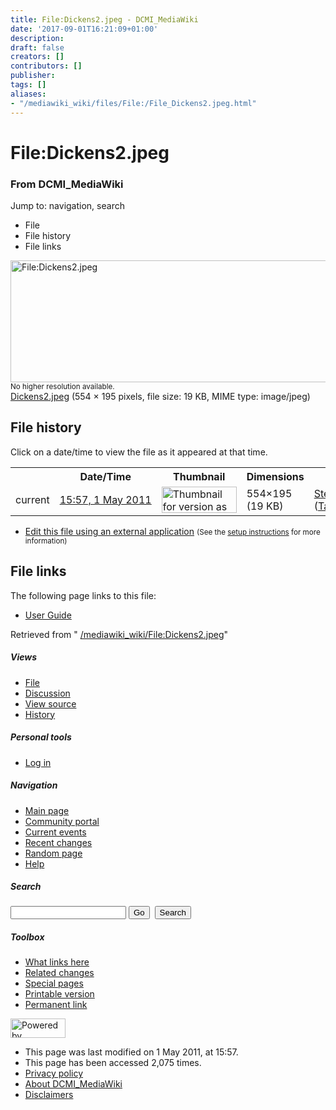 ```yaml
---
title: File:Dickens2.jpeg - DCMI_MediaWiki
date: '2017-09-01T16:21:09+01:00'
description: 
draft: false
creators: []
contributors: []
publisher: 
tags: []
aliases:
- "/mediawiki_wiki/files/File:/File_Dickens2.jpeg.html"
---
```


<a id="top"></a>
# File:Dickens2.jpeg

### From DCMI\_MediaWiki

Jump to: navigation, search
<!-- start content -->
- File
- File history
- File links

 [<img alt="File:Dickens2.jpeg" src="/images/e/ed/Dickens2.jpeg" width="554" height="195">](/mediawiki_wiki/files/Dickens2.jpeg)  
<small>No higher resolution available.</small>  
 [Dickens2.jpeg](/images/e/ed/Dickens2.jpeg)‎ (554 × 195 pixels, file size: 19 KB, MIME type: image/jpeg)
<!-- 
NewPP limit report
Preprocessor node count: 0/1000000
Post-expand include size: 0/2097152 bytes
Template argument size: 0/2097152 bytes
Expensive parser function count: 0/100
-->
## File history

Click on a date/time to view the file as it appeared at that time.

<table class="wikitable filehistory">
  <tr>
    <td></td>
    <th>Date/Time</th>
    <th>Thumbnail</th>
    <th>Dimensions</th>
    <th>User</th>
    <th>Comment</th>
  </tr>
  <tr>
    <td>current</td>
    <td class="filehistory-selected" style="white-space: nowrap;"><a href="/mediawiki_wiki/files/Dickens2.jpeg">15:57, 1 May 2011</a></td>
    <td><a href="/images/e/ed/Dickens2.jpeg"><img alt="Thumbnail for version as of 15:57, 1 May 2011" src="/images/e/ed/Dickens2.jpeg" width="120" height="42"></a></td>
    <td>554×195 <span style="white-space: nowrap;">(19 KB)</span>
    </td>
    <td>
      <a href="/index.php?title=User:StefanieRuehle&amp;action=edit&amp;redlink=1" class="new mw-userlink" title="User:StefanieRuehle (page does not exist)">StefanieRuehle</a> <span style="white-space: nowrap;"> <span class="mw-usertoollinks">(<a href="/index.php?title=User_talk:StefanieRuehle&amp;action=edit&amp;redlink=1" class="new" title="User talk:StefanieRuehle (page does not exist)">Talk</a> | <a href="/index.php/Special:Contributions/StefanieRuehle" title="Special:Contributions/StefanieRuehle">contribs</a>)</span></span>
    </td>
    <td></td>
  </tr>
</table>

  

- [Edit this file using an external application](/index.php?title=File:Dickens2.jpeg&action=edit&externaledit=true&mode=file "File:Dickens2.jpeg") <small>(See the <a href="http://www.mediawiki.org/wiki/Manual:External_editors" class="external text" rel="nofollow">setup instructions</a> for more information)</small>

## File links

The following page links to this file:

- [User Guide](/index.php/User_Guide "User Guide")

Retrieved from " [/mediawiki_wiki/File:Dickens2.jpeg](/mediawiki_wiki/files/File:/File:Dickens2.jpeg.html)"

<!-- end content -->

##### Views

- [File](/mediawiki_wiki/files/File:/File:Dickens2.jpeg.html)
- [Discussion](/index.php?title=File_talk:Dickens2.jpeg&action=edit&redlink=1 "Discussion about the content page [t]")
- [View source](/index.php?title=File:Dickens2.jpeg&action=edit "This page is protected.
You can view its source [e]")
- [History](/index.php?title=File:Dickens2.jpeg&action=history "Past revisions of this page [h]")

##### Personal tools

- [Log in](/index.php?title=Special:UserLogin&returnto=File:Dickens2.jpeg "You are encouraged to log in; however, it is not mandatory [o]")

<script type="text/javascript"> if (window.isMSIE55) fixalpha(); </script>

##### Navigation

- [Main page](/index.php/Main_Page "Visit the main page [z]")
- [Community portal](/index.php/DCMI_MediaWiki:Community_portal "About the project, what you can do, where to find things")
- [Current events](/index.php/DCMI_MediaWiki:Current_events "Find background information on current events")
- [Recent changes](/index.php/Special:RecentChanges "The list of recent changes in the wiki [r]")
- [Random page](/index.php/Special:Random "Load a random page [x]")
- [Help](/index.php/Help:Contents "The place to find out")

##### <label for="searchInput">Search</label>

<form action="/index.php" id="searchform">
				<input type="hidden" name="title" value="Special:Search">
				<input id="searchInput" title="Search DCMI_MediaWiki" accesskey="f" type="search" name="search">
				<input type="submit" name="go" class="searchButton" id="searchGoButton" value="Go" title="Go to a page with this exact name if exists"> 
				<input type="submit" name="fulltext" class="searchButton" id="mw-searchButton" value="Search" title="Search the pages for this text">
			</form>

##### Toolbox

- [What links here](/index.php/Special:WhatLinksHere/File:Dickens2.jpeg "List of all wiki pages that link here [j]")
- [Related changes](/index.php/Special:RecentChangesLinked/File:Dickens2.jpeg "Recent changes in pages linked from this page [k]")
- [Special pages](/index.php/Special:SpecialPages "List of all special pages [q]")
- [Printable version](/index.php?title=File:Dickens2.jpeg&printable=yes "Printable version of this page [p]")
- [Permanent link](/index.php?title=File:Dickens2.jpeg&oldid=287 "Permanent link to this revision of the page")

<!-- end of the left (by default at least) column -->

 [<img src="/skins/common/images/poweredby_mediawiki_88x31.png" height="31" width="88" alt="Powered by MediaWiki">](http://www.mediawiki.org/)

- This page was last modified on 1 May 2011, at 15:57.
- This page has been accessed 2,075 times.
- [Privacy policy](/index.php/DCMI_MediaWiki:Privacy_policy "DCMI MediaWiki:Privacy policy")
- [About DCMI\_MediaWiki](/index.php/DCMI_MediaWiki:About "DCMI MediaWiki:About")
- [Disclaimers](/index.php/DCMI_MediaWiki:General_disclaimer "DCMI MediaWiki:General disclaimer")

<script>if (window.runOnloadHook) runOnloadHook();</script><!-- Served in 0.466 secs. -->
